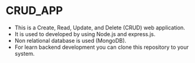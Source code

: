 # CRUD_APP
* This is a Create, Read, Update, and Delete (CRUD) web application.
* It is used to developed by using Node.js and express.js.
* Non relational database is used (MongoDB).
* For learn backend development you can clone this repository to your system.





